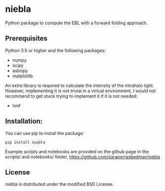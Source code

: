 niebla
========

Python package to compute the EBL with a forward folding approach.


Prerequisites
-------------

Python 3.5 or higher and the following packages: 
  
  - numpy 
  - scipy
  - astropy
  - matplotlib

An extra library is required to calculate the intensity of the
intrahalo light. However, implementing it is not trivial in a
virtual environment, I would not recommend to get stuck trying to
implement it if it is not needed:

- hmf

Installation:
------------

You can use pip to install the package: 

    pip install niebla

Example scripts and notebooks are provided on the github page in the
scripts/ and notebooks/ folder, https://github.com/saraporrasbedmar/niebla

License
-------
niebla is distributed under the modified BSD License.
